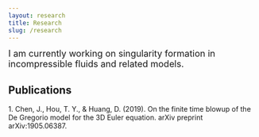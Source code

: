 ```yaml
---
layout: research
title: Research
slug: /research
---
```



<font size="+1">
I am currently working on singularity formation in incompressible fluids and related models. 
</font>

<br />


<h2>Publications</h2>

<p>1. Chen, J., Hou, T. Y., & Huang, D. (2019). On the finite time blowup of the De Gregorio model for the 3D Euler equation. arXiv preprint arXiv:1905.06387.


</p>


<br />

